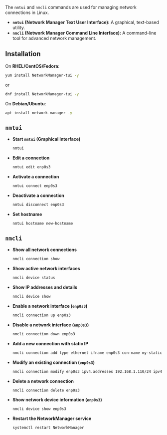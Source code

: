 The `nmtui` and `nmcli` commands are used for managing network connections in Linux.  

- **`nmtui` (Network Manager Text User Interface):** A graphical, text-based utility.  
- **`nmcli` (Network Manager Command Line Interface):** A command-line tool for advanced network management.  


## **Installation**  
On **RHEL/CentOS/Fedora**:  
```bash
yum install NetworkManager-tui -y
```
or  
```bash
dnf install NetworkManager-tui -y
```

On **Debian/Ubuntu**:  
```bash
apt install network-manager -y
```


## **`nmtui`**  

- **Start `nmtui` (Graphical Interface)**  
  ```bash
  nmtui
  ```

- **Edit a connection**  
  ```bash
  nmtui edit enp0s3
  ```

- **Activate a connection**  
  ```bash
  nmtui connect enp0s3
  ```

- **Deactivate a connection**  
  ```bash
  nmtui disconnect enp0s3
  ```

- **Set hostname**  
  ```bash
  nmtui hostname new-hostname
  ```


## **`nmcli`**  

- **Show all network connections**  
  ```bash
  nmcli connection show
  ```

- **Show active network interfaces**  
  ```bash
  nmcli device status
  ```

- **Show IP addresses and details**  
  ```bash
  nmcli device show
  ```

- **Enable a network interface (`enp0s3`)**  
  ```bash
  nmcli connection up enp0s3
  ```

- **Disable a network interface (`enp0s3`)**  
  ```bash
  nmcli connection down enp0s3
  ```

- **Add a new connection with static IP**  
  ```bash
  nmcli connection add type ethernet ifname enp0s3 con-name my-static-ip ipv4.addresses 192.168.1.100/24 gw4 192.168.1.1 ipv4.dns 8.8.8.8 ipv4.method manual
  ```

- **Modify an existing connection (`enp0s3`)**  
  ```bash
  nmcli connection modify enp0s3 ipv4.addresses 192.168.1.110/24 ipv4.gateway 192.168.1.1 ipv4.dns 8.8.8.8 ipv4.method manual
  ```

- **Delete a network connection**  
  ```bash
  nmcli connection delete enp0s3
  ```

- **Show network device information (`enp0s3`)**  
  ```bash
  nmcli device show enp0s3
  ```

- **Restart the NetworkManager service**  
  ```bash
  systemctl restart NetworkManager
  ```